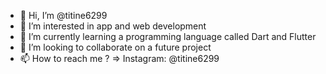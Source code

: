 - 👋 Hi, I’m @titine6299
- 👀 I’m interested in app and web development  
- 🌱 I’m currently learning a programming language called Dart and Flutter 
- 💞️ I’m looking to collaborate on a future project 
- 📫 How to reach me ? => Instagram: @titine6299

<!---
titine6299/titine6299 is a ✨ special ✨ repository because its `README.md` (this file) appears on your GitHub profile.
You can click the Preview link to take a look at your changes.
--->
